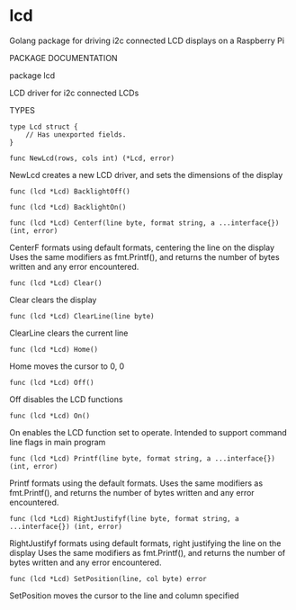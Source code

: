 # lcd
Golang package for driving i2c connected LCD displays on a Raspberry Pi

PACKAGE DOCUMENTATION

package lcd

LCD driver for i2c connected LCDs

TYPES

	type Lcd struct {
		// Has unexported fields.
	}

	func NewLcd(rows, cols int) (*Lcd, error)
NewLcd creates a new LCD driver, and sets the dimensions of the display

	func (lcd *Lcd) BacklightOff()

	func (lcd *Lcd) BacklightOn()

	func (lcd *Lcd) Centerf(line byte, format string, a ...interface{}) (int, error)
CenterF formats using default formats, centering the line on the display
Uses the same modifiers as fmt.Printf(), and returns the number of bytes written and any error encountered.

	func (lcd *Lcd) Clear()
Clear clears the display

	func (lcd *Lcd) ClearLine(line byte)
ClearLine clears the current line

	func (lcd *Lcd) Home()
Home moves the cursor to 0, 0

	func (lcd *Lcd) Off()
Off disables the LCD functions

	func (lcd *Lcd) On()
On enables the LCD function set to operate. Intended to support command line flags in main program

	func (lcd *Lcd) Printf(line byte, format string, a ...interface{}) (int, error)
Printf formats using the default formats. Uses the same modifiers as fmt.Printf(), and returns the number of bytes written and any error encountered.

	func (lcd *Lcd) RightJustifyf(line byte, format string, a ...interface{}) (int, error)
RightJustifyf formats using default formats, right justifying the line on the display Uses the same modifiers as fmt.Printf(), and returns the number of bytes written and any error encountered.

	func (lcd *Lcd) SetPosition(line, col byte) error
SetPosition moves the cursor to the line and column specified

